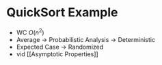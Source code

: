 # QuickSort Example
 - WC $O(n^2)$
 - Average -> Probabilistic Analysis -> Deterministic
 - Expected Case -> Randomized
 - vid [[Asymptotic Properties]]